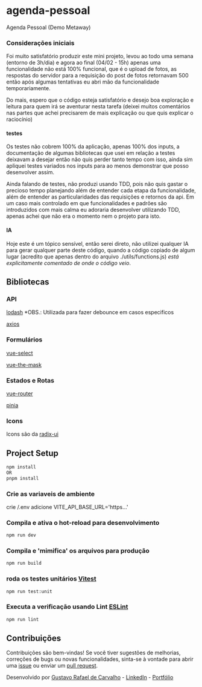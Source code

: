# agenda-pessoal

Agenda Pessoal (Demo Metaway)

### Considerações iniciais

Foi muito satisfatório produzir este mini projeto, levou ao todo uma semana (entorno de 3h/dia) e agora ao final (04/02 - 15h) apenas uma funcionalidade não está 100% funcional, que é o upload de fotos, as respostas do servidor para a requisição do post de fotos retornavam 500 então após algumas tentativas eu abri mão da funcionalidade temporariamente.

Do mais, espero que o código esteja satisfatório e desejo boa exploração e leitura para quem irá se aventurar nesta tarefa (deixei muitos comentários nas partes que achei precisarem de mais explicação ou que quis explicar o raciocínio)

#### testes

Os testes não cobrem 100% da aplicação, apenas 100% dos inputs, a documentação de algumas bibliotecas que usei em relação a testes deixavam a desejar então não quis perder tanto tempo com isso, ainda sim apliquei testes variados nos inputs para ao menos demonstrar que posso desenvolver assim.

Ainda falando de testes, não produzi usando TDD, pois não quis gastar o precioso tempo planejando além de entender cada etapa da funcionalidade, além de entender as particularidades das requisições e retornos da api. Em um caso mais controlado em que funcionalidades e padrões são introduzidos com mais calma eu adoraria desenvolver utilizando TDD, apenas achei que não era o momento nem o projeto para isto.

#### IA

Hoje este é um tópico sensível, então serei direto, não utilizei qualquer IA para gerar qualquer parte deste código, quando a código copiado de algum lugar (acredito que apenas dentro do arquivo ./utils/functions.js) *está explicitamente comentado de onde o código veio*.

## Bibliotecas

### API

[lodash](https://www.npmjs.com/package/lodash) *OBS.: Utilizada para fazer debounce em casos especificos

[axios](https://www.npmjs.com/package/axios)

### Formulários

[vue-select](https://www.npmjs.com/package/vue-select)

[vue-the-mask](https://www.npmjs.com/package/vue-the-mask)

### Estados e Rotas

[vue-router](https://www.npmjs.com/package/vue-router)

[pinia](https://www.npmjs.com/package/pinia)

### Icons

Icons são da [radix-ui](https://www.radix-ui.com/icons)

## Project Setup

```sh
npm install
OR
pnpm install
```

### Crie as variaveis de ambiente

crie /.env
adicione VITE_API_BASE_URL='https...'

### Compila e ativa o hot-reload para desenvolvimento

```sh
npm run dev
```

### Compila e 'mimifica' os arquivos para produção

```sh
npm run build
```

### roda os testes unitários [Vitest](https://vitest.dev/)

```sh
npm run test:unit
```

### Executa a verificação usando Lint [ESLint](https://eslint.org/)

```sh
npm run lint
```

## Contribuições

Contribuições são bem-vindas! Se você tiver sugestões de melhorias, correções de bugs ou novas funcionalidades, sinta-se à vontade para abrir uma [issue](https://github.com/GustavoRCarvalho/agenda-pessoal/issues) ou enviar um [pull request](https://github.com/GustavoRCarvalho/agenda-pessoal/pulls).

Desenvolvido por [Gustavo Rafael de Carvalho](https://github.com/GustavoRCarvalho) - [LinkedIn](https://www.linkedin.com/in/gustavo-carvalho-0/) - [Portfólio](https://portfolio.gustavocarvalho.dev.br/)

